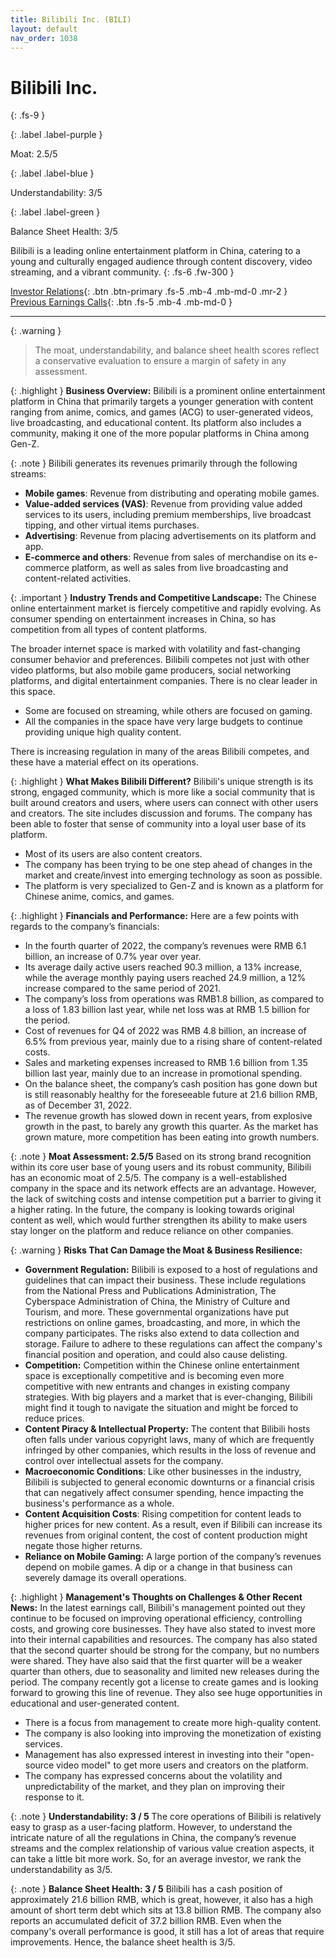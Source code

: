 ```yaml
---
title: Bilibili Inc. (BILI)
layout: default
nav_order: 1038
---
```


# Bilibili Inc.
{: .fs-9 }

{: .label .label-purple }

Moat: 2.5/5

{: .label .label-blue }

Understandability: 3/5

{: .label .label-green }

Balance Sheet Health: 3/5

Bilibili is a leading online entertainment platform in China, catering to a young and culturally engaged audience through content discovery, video streaming, and a vibrant community.
{: .fs-6 .fw-300 }

[Investor Relations](https://www.google.com/search?q=BILI+investor+relations){: .btn .btn-primary .fs-5 .mb-4 .mb-md-0 .mr-2 }
[Previous Earnings Calls](https://discountingcashflows.com/company/BILI/transcripts/){: .btn .fs-5 .mb-4 .mb-md-0 }

---

{: .warning }
>The moat, understandability, and balance sheet health scores reflect a conservative evaluation to ensure a margin of safety in any assessment.



{: .highlight }
**Business Overview:**
Bilibili is a prominent online entertainment platform in China that primarily targets a younger generation with content ranging from anime, comics, and games (ACG) to user-generated videos, live broadcasting, and educational content. Its platform also includes a community, making it one of the more popular platforms in China among Gen-Z.

{: .note }
Bilibili generates its revenues primarily through the following streams:
* **Mobile games**: Revenue from distributing and operating mobile games.
* **Value-added services (VAS)**: Revenue from providing value added services to its users, including premium memberships, live broadcast tipping, and other virtual items purchases.
* **Advertising**: Revenue from placing advertisements on its platform and app.
* **E-commerce and others**: Revenue from sales of merchandise on its e-commerce platform, as well as sales from live broadcasting and content-related activities.

{: .important }
**Industry Trends and Competitive Landscape:**
The Chinese online entertainment market is fiercely competitive and rapidly evolving. As consumer spending on entertainment increases in China, so has competition from all types of content platforms.

 The broader internet space is marked with volatility and fast-changing consumer behavior and preferences. Bilibili competes not just with other video platforms, but also mobile game producers, social networking platforms, and digital entertainment companies. There is no clear leader in this space.
* Some are focused on streaming, while others are focused on gaming. 
* All the companies in the space have very large budgets to continue providing unique high quality content. 

There is increasing regulation in many of the areas Bilibili competes, and these have a material effect on its operations. 

{: .highlight }
**What Makes Bilibili Different?**
Bilibili's unique strength is its strong, engaged community, which is more like a social community that is built around creators and users, where users can connect with other users and creators. The site includes discussion and forums. The company has been able to foster that sense of community into a loyal user base of its platform.
* Most of its users are also content creators.
* The company has been trying to be one step ahead of changes in the market and create/invest into emerging technology as soon as possible.
* The platform is very specialized to Gen-Z and is known as a platform for Chinese anime, comics, and games.

{: .highlight }
**Financials and Performance:**
Here are a few points with regards to the company’s financials:
* In the fourth quarter of 2022, the company’s revenues were RMB 6.1 billion, an increase of 0.7% year over year.
* Its average daily active users reached 90.3 million, a 13% increase, while the average monthly paying users reached 24.9 million, a 12% increase compared to the same period of 2021.
* The company’s loss from operations was RMB1.8 billion, as compared to a loss of 1.83 billion last year, while net loss was at RMB 1.5 billion for the period.
* Cost of revenues for Q4 of 2022 was RMB 4.8 billion, an increase of 6.5% from previous year, mainly due to a rising share of content-related costs.
* Sales and marketing expenses increased to RMB 1.6 billion from 1.35 billion last year, mainly due to an increase in promotional spending.
* On the balance sheet, the company’s cash position has gone down but is still reasonably healthy for the foreseeable future at 21.6 billion RMB, as of December 31, 2022.
* The revenue growth has slowed down in recent years, from explosive growth in the past, to barely any growth this quarter. As the market has grown mature, more competition has been eating into growth numbers.

{: .note }
**Moat Assessment: 2.5/5**
Based on its strong brand recognition within its core user base of young users and its robust community, Bilibili has an economic moat of 2.5/5. The company is a well-established company in the space and its network effects are an advantage. However, the lack of switching costs and intense competition put a barrier to giving it a higher rating. In the future, the company is looking towards original content as well, which would further strengthen its ability to make users stay longer on the platform and reduce reliance on other companies.

{: .warning }
**Risks That Can Damage the Moat & Business Resilience:**

* **Government Regulation:** Bilibili is exposed to a host of regulations and guidelines that can impact their business. These include regulations from the National Press and Publications Administration, The Cyberspace Administration of China, the Ministry of Culture and Tourism, and more. These governmental organizations have put restrictions on online games, broadcasting, and more, in which the company participates. The risks also extend to data collection and storage. Failure to adhere to these regulations can affect the company's financial position and operation, and could also cause delisting.
* **Competition:** Competition within the Chinese online entertainment space is exceptionally competitive and is becoming even more competitive with new entrants and changes in existing company strategies. With big players and a market that is ever-changing, Bilibili might find it tough to navigate the situation and might be forced to reduce prices.
* **Content Piracy & Intellectual Property:** The content that Bilibili hosts often falls under various copyright laws, many of which are frequently infringed by other companies, which results in the loss of revenue and control over intellectual assets for the company.
* **Macroeconomic Conditions**: Like other businesses in the industry, Bilibili is subjected to general economic downturns or a financial crisis that can negatively affect consumer spending, hence impacting the business's performance as a whole.
* **Content Acquisition Costs**: Rising competition for content leads to higher prices for new content. As a result, even if Bilibili can increase its revenues from original content, the cost of content production might negate those higher returns.
* **Reliance on Mobile Gaming:** A large portion of the company’s revenues depend on mobile games. A dip or a change in that business can severely damage its overall operations.

{: .highlight }
**Management's Thoughts on Challenges & Other Recent News:**
In the latest earnings call, Bilibili's management pointed out they continue to be focused on improving operational efficiency, controlling costs, and growing core businesses. They have also stated to invest more into their internal capabilities and resources. The company has also stated that the second quarter should be strong for the company, but no numbers were shared. They have also said that the first quarter will be a weaker quarter than others, due to seasonality and limited new releases during the period. The company recently got a license to create games and is looking forward to growing this line of revenue. They also see huge opportunities in educational and user-generated content.
* There is a focus from management to create more high-quality content. 
* The company is also looking into improving the monetization of existing services. 
* Management has also expressed interest in investing into their "open-source video model" to get more users and creators on the platform.
* The company has expressed concerns about the volatility and unpredictability of the market, and they plan on improving their response to it.

{: .note }
**Understandability: 3 / 5**
The core operations of Bilibili is relatively easy to grasp as a user-facing platform. However, to understand the intricate nature of all the regulations in China, the company’s revenue streams and the complex relationship of various value creation aspects, it can take a little bit more work. So, for an average investor, we rank the understandability as 3/5.

{: .note }
**Balance Sheet Health: 3 / 5**
Bilibili has a cash position of approximately 21.6 billion RMB, which is great, however, it also has a high amount of short term debt which sits at 13.8 billion RMB. The company also reports an accumulated deficit of 37.2 billion RMB. Even when the company's overall performance is good, it still has a lot of areas that require improvements. Hence, the balance sheet health is 3/5.